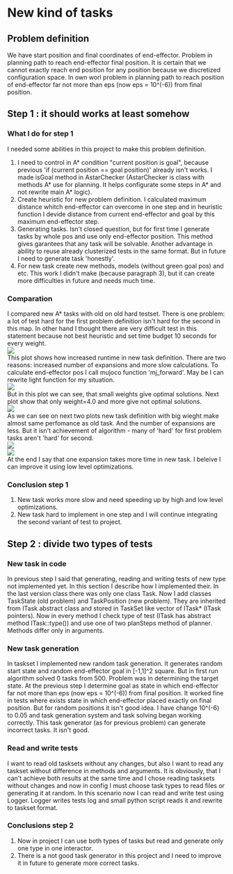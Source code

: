 # New kind of tasks

## Problem definition
We have start position and final coordinates of end-effector. Problem in planning path to reach end-effector final position.
It is certain that we cannot exactly reach end position for any position because we discretized configuration space. In own worl problem in planning path to reach position of end-effector far not more than eps (now eps = 10^(-6)) from final position.

## Step 1 : it should works at least somehow

### What I do for step 1
I needed some abilities in this project to make this problem definition.
1. I need to control in A* condition "current position is goal", because previous 'if (current position == goal position)' already isn't works. I made isGoal method in AstarChecker (AstarChecker is class with methods A* use for planning. It helps configurate some steps in A* and not rewrite main A* logic).
2. Create heuristic for new problem definition. I calculated maximum distance whitch end-effector can overcome in one step and in heuristic function I devide distance from current end-effector and goal by this maximum end-effector step.
3. Generating tasks. Isn't closed question, but for first time I generate tasks by whole pos and use only end-effector position. This method gives garantees that any task will be solvable. Another advantage in ability to reuse already clusterized tests in the same format. But in future I need to generate task 'honestly'.
4. For new task create new methods, models (without green goal pos) and etc. This work I didn't make (because paragraph 3), but it can create more difficulties in future and needs much time.

### Comparation
I compared new A* tasks with old on old hard testset. There is one problem: a lot of test hard for the first problem definition isn't hard for the second in this map. In other hand I thought there are very difficult test in this statement because not best heuristic and set time budget 10 seconds for every weight.\
![](pictures/5/runtime_small_w.png)\
This plot shows how increased runtime in new task definition. There are two reasons: increased number of expansions and more slow calculations. To calculate end-effector pos I call mujoco function 'mj_forward'. May be I can rewrite light function for my situation.\
![](pictures/5/suboptimality_small_w.png)\
But in this plot we can see, that small weights give optimal solutions. Next plot show that only weight=4.0 and more give not optimal solutions.\
![](pictures/5/suboptimality_all_w.png)\
As we can see on next two plots new task definition with big wieght make almost same perfomance as old task. And the number of expansions are less. But it isn't achievement of algorithm - many of 'hard' for first problem tasks aren't 'hard' for second.\
![](pictures/5/runtime_all_w.png)\
![](pictures/5/expansions_all_w.png)\
At the end I say that one expansion takes more time in new task. I beleive I can improve it using low level optimizations.

### Conclusion step 1
1. New task works more slow and need speeding up by high and low level optimizations.
2. New task hard to implement in one step and I will continue integrating the second variant of test to project.

## Step 2 : divide two types of tests

### New task in code
In previous step I said that generating, reading and writing tests of new type not implemented yet. In this section I describe how I implemented their. In the last version class there was only one class Task. Now I add classes TaskState (old problem) and TaskPosition (new problem). They are inherited from ITask abstract class and stored in TaskSet like vector of ITask* (ITask pointers). Now in every method I check type of test (ITask has abstract method ITask::type()) and use one of two planSteps method of planner. Methods differ only in arguments.

### New task generation
In taskset I implemented new random task generation. It generates random start state and random end-effector goal in [-1,1]^2 square. But in first run algorithm solved 0 tasks from 500. Problem was in determining the target state. At the previous step I determine goal as state in which end-effector far not more than eps (now eps = 10^(-6)) from final position. It worked fine in tests where exists state in which end-effector placed exactly on final position. But for random positions it isn't good idea. I have change 10^(-6) to 0.05 and task generation system and task solving began working correctly. This task generator (as for previous problem) can generate incorrect tasks. It isn't good.

### Read and write tests
I want to read old tasksets without any changes, but also I want to read any taskset without difference in methods and arguments. It is obviously, that I can't achieve both results at the same time and I chose reading tasksets without changes and now in config I must choose task types to read files or generating it at random. In this scenario now I can read and write test using Logger. Logger writes tests log and small python script reads it and rewrite to taskset format.

### Conclusions step 2
1. Now in project I can use both types of tasks but read and generate only one type in one interactor.
2. There is a not good task generator in this project and I need to improve it in future to generate more correct tasks.
